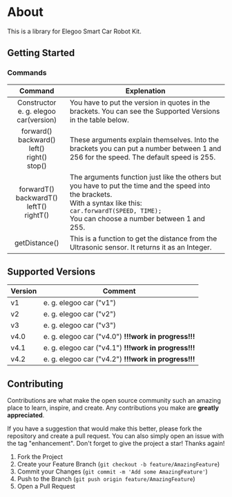 # About

This is a library for Elegoo Smart Car Robot Kit.

## Getting Started

### Commands

|                         **Command**                          | **Explenation**                                              |
| :----------------------------------------------------------: | ------------------------------------------------------------ |
|          Constructor<br />e. g. elegoo car(version)          | You have to put the version in quotes in the brackets. You can see the Supported Versions in the table below. |
| forward() <br />backward()<br>  left()<br>  right()<br>  stop() | These arguments explain themselves. Into the brackets you can put a number between 1 and 256 for the speed. The default speed is 255. |
|  forwardT() <br>   backwardT() <br>   leftT() <br>rightT()   | The arguments function just like the others but you have to put the time and the speed into the brackets. <br> With a syntax like this: <br> ``` car.forwardT(SPEED, TIME); ``` <br>You can choose a number between 1 and 255. |
|                        getDistance()                         | This is a function to get the distance from the Ultrasonic sensor. It returns it as an Integer. |

## Supported Versions

| Version | Comment                                               |
| ------- | ----------------------------------------------------- |
| v1      | e. g. elegoo car ("v1")                               |
| v2      | e. g. elegoo car ("v2")                               |
| v3      | e. g. elegoo car ("v3")                               |
| v4.0    | e. g. elegoo car ("v4.0")  **!!!work in progress!!!** |
| v4.1    | e. g. elegoo car ("v4.1")  **!!!work in progress!!!** |
| v4.2    | e. g. elegoo car ("v4.2")  **!!!work in progress!!!** |



<!-- CONTRIBUTING -->

## Contributing

Contributions are what make the open source community such an amazing place to learn, inspire, and create. Any contributions you make are **greatly appreciated**.

If you have a suggestion that would make this better, please fork the repository and create a pull request. You can also simply open an issue with the tag "enhancement".
Don't forget to give the project a star! Thanks again!

1. Fork the Project
2. Create your Feature Branch (`git checkout -b feature/AmazingFeature`)
3. Commit your Changes (`git commit -m 'Add some AmazingFeature'`)
4. Push to the Branch (`git push origin feature/AmazingFeature`)
5. Open a Pull Request


